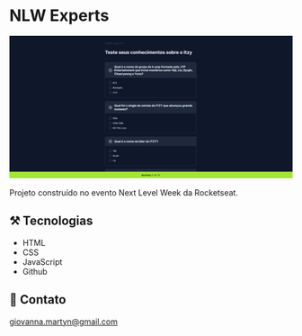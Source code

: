 # NLW Experts 

![preview](./.github/preview.png)

Projeto construído no evento Next Level Week da Rocketseat.

## ⚒️ Tecnologias

- HTML
- CSS
- JavaScript
- Github

## 💜 Contato

giovanna.martyn@gmail.com